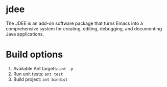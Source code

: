 # jdee
The JDEE is an add-on software package that turns Emacs into a comprehensive system for creating, editing, debugging, and documenting Java applications.

# Build options
1. Available Ant targets: ```ant -p```
2. Run unit tests: ```ant test```
3. Build project: ```ant bindist```
